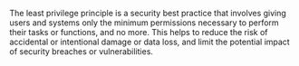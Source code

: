 The least privilege principle is a security best practice that involves giving users and systems only the minimum permissions necessary to perform their tasks or functions, and no more. This helps to reduce the risk of accidental or intentional damage or data loss, and limit the potential impact of security breaches or vulnerabilities.
